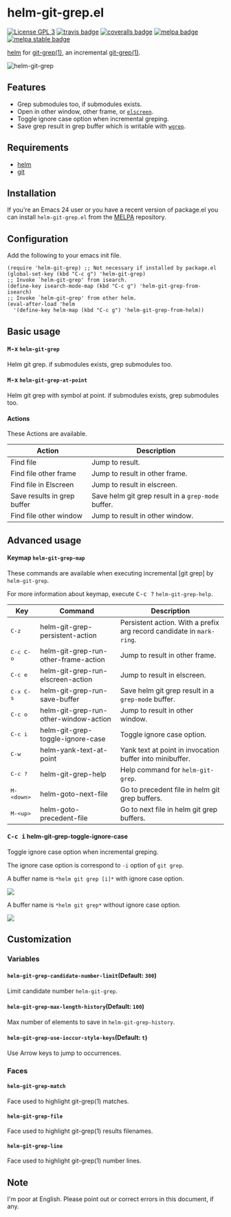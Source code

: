 # helm-git-grep.el

[![License GPL 3][gplv3-badge]][LICENCE]
[![travis badge][travis-badge]][travis-link]
[![coveralls badge][coveralls-badge]][coveralls-link]
[![melpa badge][melpa-badge]][melpa-link]
[![melpa stable badge][melpa-stable-badge]][melpa-stable-link]

[gplv3-badge]:https://img.shields.io/github/license/yasuyk/helm-git-grep.svg
[LICENCE]: https://github.com/yasuyk/helm-git-grep/blob/master/LICENSE
[travis-badge]: https://travis-ci.org/yasuyk/helm-git-grep.svg
[travis-link]: https://travis-ci.org/yasuyk/helm-git-grep
[coveralls-badge]: https://coveralls.io/repos/github/yasuyk/helm-git-grep/badge.svg?branch=master
[coveralls-link]:https://coveralls.io/github/yasuyk/helm-git-grep?branch=master
[melpa-link]: http://melpa.org/#/helm-git-grep
[melpa-stable-link]: http://stable.melpa.org/#/helm-git-grep
[melpa-badge]: http://melpa.org/packages/helm-git-grep-badge.svg
[melpa-stable-badge]: http://stable.melpa.org/packages/helm-git-grep-badge.svg

[helm] for [git-grep(1)][git-grep], an incremental [git-grep(1)][git-grep].

![helm-git-grep](https://cloud.githubusercontent.com/assets/833383/10489416/0d7e15d6-726b-11e5-9d3e-3f7fc7ee1221.gif)


## Features

- Grep submodules too, if submodules exists.
- Open in other window, other frame, or [`elscreen`](https://github.com/shosti/elscreen).
- Toggle ignore case option when incremental greping.
- Save grep result in grep buffer which is writable with [`wgrep`](https://github.com/mhayashi1120/Emacs-wgrep).

## Requirements

- [helm]
- [git]

## Installation

If you're an Emacs 24 user or you have a recent version of package.el
you can install `helm-git-grep.el` from the [MELPA](http://melpa.milkbox.net/) repository.

## Configuration

Add the following to your emacs init file.

    (require 'helm-git-grep) ;; Not necessary if installed by package.el
    (global-set-key (kbd "C-c g") 'helm-git-grep)
    ;; Invoke `helm-git-grep' from isearch.
    (define-key isearch-mode-map (kbd "C-c g") 'helm-git-grep-from-isearch)
    ;; Invoke `helm-git-grep' from other helm.
    (eval-after-load 'helm
      '(define-key helm-map (kbd "C-c g") 'helm-git-grep-from-helm))

## Basic usage

#### <kbd>M-x</kbd> `helm-git-grep`

Helm git grep. if submodules exists, grep submodules too.

#### <kbd>M-x</kbd> `helm-git-grep-at-point`

Helm git grep with symbol at point. if submodules exists, grep submodules too.

#### Actions

These Actions are available.

|Action|Description|
|------|-----------|
|Find file | Jump to result.|
|Find file other frame | Jump to result in other frame.|
|Find file in Elscreen | Jump to result in elscreen.|
|Save results in grep buffer | Save helm git grep result in a `grep-mode` buffer.|
|Find file other window | Jump to result in other window.|

## Advanced usage

#### Keymap `helm-git-grep-map`

These commands are available when executing incremental [git grep] by `helm-git-grep`.

For more information about keymap, execute <kbd>C-c ?</kbd> `helm-git-grep-help`.

|Key |Command|Description|
|----|-------|-----------|
|<kbd>C-z</kbd>|helm-git-grep-persistent-action |Persistent action. With a prefix arg record candidate in `mark-ring`.|
|<kbd>C-c C-o</kbd>|helm-git-grep-run-other-frame-action|Jump to result in other frame.|
|<kbd>C-c e</kbd>|helm-git-grep-run-elscreen-action |Jump to result in elscreen.|
|<kbd>C-x C-s</kbd>|helm-git-grep-run-save-buffer|Save helm git grep result in a `grep-mode` buffer.
|<kbd>C-c o</kbd>|helm-git-grep-run-other-window-action |Jump to result in other window.|
|<kbd>C-c i</kbd>|helm-git-grep-toggle-ignore-case| Toggle ignore case option.|
|<kbd>C-w</kbd>|helm-yank-text-at-point|Yank text at point in invocation buffer into minibuffer.|
|<kbd>C-c ?</kbd>|helm-git-grep-help |Help command for `helm-git-grep`.|
|<kbd>M-&lt;down&gt;</kbd> |helm-goto-next-file | Go to precedent file in helm git grep buffers. |
|<kbd>M-&lt;up&gt;</kbd>|helm-goto-precedent-file| Go to next file in helm git grep buffers. |

#### <kbd>C-c i</kbd> helm-git-grep-toggle-ignore-case

Toggle ignore case option when incremental greping.

The ignore case option is correspond to `-i` option of `git grep`.

A buffer name is `*helm git grep [i]*` with ignore case option.

![](https://raw.github.com/yasuyk/misc/master/helm-git-grep/image/with-ignore-case-option.png)

A buffer name is `*helm git grep*` without ignore case option.

![](https://raw.github.com/yasuyk/misc/master/helm-git-grep/image/without-ignore-case-option.png)

## Customization

### Variables

#### `helm-git-grep-candidate-number-limit`(Default: `300`)

Limit candidate number `helm-git-grep`.

#### `helm-git-grep-max-length-history`(Default: `100`)

Max number of elements to save in `helm-git-grep-history`.

#### `helm-git-grep-use-ioccur-style-keys`(Default: `t`)

Use Arrow keys to jump to occurrences.

### Faces

#### `helm-git-grep-match`

Face used to highlight git-grep(1) matches.

#### `helm-git-grep-file`

Face used to highlight git-grep(1) results filenames.

#### `helm-git-grep-line`

Face used to highlight git-grep(1) number lines.

## Note

I'm poor at English. Please point out or correct errors in this document, if any.

[helm]:https://github.com/emacs-helm/helm
[git]:http://git-scm.com/
[git-grep]:http://git-scm.com/docs/git-grep
